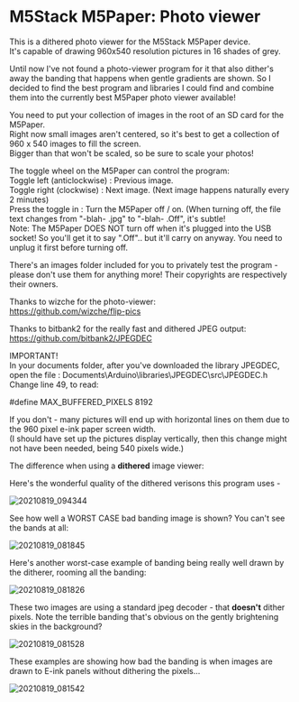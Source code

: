 # M5Stack M5Paper: Photo viewer
This is a dithered photo viewer for the M5Stack M5Paper device.                      
It's capable of drawing 960x540 resolution pictures in 16 shades of grey.            

Until now I've not found a photo-viewer program for it that also dither's away the banding that happens when gentle gradients are shown. So I decided to find the best program and libraries I could find and combine them into the currently best M5Paper photo viewer available!

You need to put your collection of images in the root of an SD card for the M5Paper.                 
Right now small images aren't centered, so it's best to get a collection of 960 x 540 images to fill the screen.            
Bigger than that won't be scaled, so be sure to scale your photos!            

The toggle wheel on the M5Paper can control the program:         
Toggle left (anticlockwise) : Previous image.             
Toggle right (clockwise)    : Next image. (Next image happens naturally every 2 minutes)             
Press the toggle in         : Turn the M5Paper off / on. (When turning off, the file text changes from "-blah- .jpg" to "-blah- .Off", it's subtle!              
Note: The M5Paper DOES NOT turn off when it's plugged into the USB socket! So you'll get it to say ".Off".. but it'll carry on anyway. You need to unplug it first before turning off.          
           
There's an images folder included for you to privately test the program - please don't use them for anything more! Their copyrights are respectively their owners.             
               
Thanks to wizche for the photo-viewer:               
  https://github.com/wizche/flip-pics           
              
Thanks to bitbank2 for the really fast and dithered JPEG output:            
  https://github.com/bitbank2/JPEGDEC            
           
              
IMPORTANT!             
In your documents folder, after you've downloaded the library JPEGDEC,             
open the file : Documents\Arduino\libraries\JPEGDEC\src\JPEGDEC.h                 
Change line 49, to read:            
         
#define MAX_BUFFERED_PIXELS 8192          
           
If you don't - many pictures will end up with horizontal lines on them due to the 960 pixel e-ink paper screen width.           
(I should have set up the pictures display vertically, then this change might not have been needed, being 540 pixels wide.)         
          
The difference when using a **dithered** image viewer:          
         
Here's the wonderful quality of the dithered verisons this program uses -        
           
![20210819_094344](https://user-images.githubusercontent.com/1586332/130038142-1dad8b62-3d64-4a0a-bab9-514a60af25c2.jpg)             

See how well a WORST CASE bad banding image is shown? You can't see the bands at all:             

![20210819_081845](https://user-images.githubusercontent.com/1586332/130035486-fa2e13ce-0954-46ec-9f05-3cc708a0be89.jpg)            
            
Here's another worst-case example of banding being really well drawn by the ditherer, rooming all the banding:                

![20210819_081826](https://user-images.githubusercontent.com/1586332/130035501-c15486f1-0b2a-4841-8129-4ec7ead69391.jpg)       

       
These two images are using a standard jpeg decoder - that **doesn't** dither pixels. 
Note the terrible banding that's obvious on the gently brightening skies in the background?
          
![20210819_081528](https://user-images.githubusercontent.com/1586332/130035520-a7000128-d04a-40ee-906b-3a426f5204e2.jpg)           
           
These examples are showing how bad the banding is when images are drawn to E-ink panels without dithering the pixels...

![20210819_081542](https://user-images.githubusercontent.com/1586332/130035533-4de85768-bf3b-4ed9-ad6a-7306b4f1bb41.jpg)          
     
